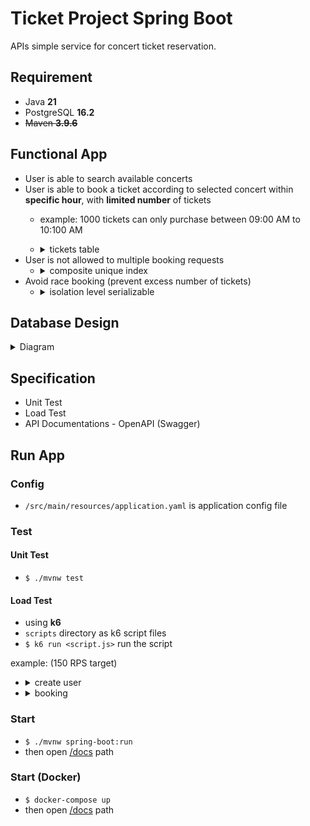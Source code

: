 # Ticket Project Spring Boot

APIs simple service for concert ticket reservation.

## Requirement

- Java **21**
- PostgreSQL **16.2**
- ~~Maven **3.9.6**~~

## Functional App

- User is able to search available concerts
- User is able to book a ticket according to selected concert within **specific hour**, with **limited number** of tickets
  - example: 1000 tickets can only purchase between 09:00 AM to 10:100 AM
  - <details><summary>tickets table</summary>

    ```java
    @Entity
    @Table(name = "tickets")
    public class Ticket {
        @Column(name = "available_from", nullable = false)
        private java.sql.Time availableFrom;

        @Column(name = "available_to", nullable = false)
        private java.sql.Time availableTo;

        @Column(name = "quota", nullable = false)
        private Integer quota;

        @Column(name = "quota_remaining", nullable = false)
        private Integer quotaRemaining;
    }
    ```
    </details>
- User is not allowed to multiple booking requests
  - <details><summary>composite unique index</summary>

    ```java
    @Table(name = "bookings", uniqueConstraints = {
            @UniqueConstraint(columnNames = {"id_user", "id_ticket"})
    });
    ```
    </details>
- Avoid race booking (prevent excess number of tickets)
  - <details><summary>isolation level serializable</summary>

    ```java
    @Override
    @Transactional(isolation = Isolation.SERIALIZABLE)
    public UserBooking create(@NonNull Booking booking) {}
    ```
    </details>

## Database Design

<details>
<summary>Diagram</summary>

![image](diagram-ticket-booking.png "Ticket Booking ERD")
  
- **users** table
  - made as simple as possible only _username_ column
  - for an easier testing purpose, the username will use as an identity (treated such as api-key) for booking
- **ticket_categories** table
  - to categorize types of tickets (Concert, Tours, Theater)
  - only a _name_ column to make it simpler
- **ticket_status** as enum
  - UPCOMING : Tickets are not yet available for purchase but will be in the future
  - CANCELLED : Tickets have been cancelled
  - AVAILABLE : Tickets are available for purchase
  - ENDED : Tickets are no longer available for sale, even though they haven't been completely sold out
  - SOLD_OUT : All tickets have been sold 
- **tickets** table
  - ticket representation and most of the application functions are here
  - _status_ column is used for **search available tickets (concerts)**
  - _quota_ column to determine the number of tickets
  - _quota_remaining_ column indicates the remaining quantity of tickets available for purchase or allocation **(limited number of tickets)**
  - _available_from_ column specifies the start time during which tickets or bookings become available for purchase or reservation
  - _available_to_ column indicating when bookings or purchasing tickets closes
    - with these _[available_from, available_to]_ columns, the ticket purchase time becomes more specific **(specific hour)**
- **bookings** table
  - representation of the user who purchased the ticket
  - one user  through _id_user_ column can have many different tickets
  - one ticket through _id_ticket_ column can be owned by many different users
  - but one user can only have one same ticket **(not allowed to multiple booking requests)**
    - composite unique index from _id_user_ and _id_ticket_ is the solution
</details>

## Specification

- Unit Test
- Load Test
- API Documentations - OpenAPI (Swagger)

## Run App

### Config

- `/src/main/resources/application.yaml` is application config file

### Test

#### Unit Test

- `$ ./mvnw test`

#### Load Test

- using **k6**
- `scripts` directory as k6 script files
- `$ k6 run <script.js>`  run the script

example: (150 RPS target)

- <details>
  <summary>create user</summary>
  
  ![image](scripts/result-create-user.png "create user result load test")

  Total 4500 requests with different VUs (4500) and all requests have status 201 meaning the user was created successfully.  
  **RPS: 145**

  </details>
- <details>
  <summary>booking</summary>
  
  Before run booking script, create a _ticket-category_ first then create a _ticket_ with _**status AVAILABLE**_ and _**quota 3000**_

  ```json
  {
    "id": "aed78802-5c75-4714-8500-a971a0c9a210",
    "ticket_category_id": "7a16e0ba-8e0a-472a-b1a1-e13374cc6f45",
    "name": "Dangdut Mania Concert 2024",
    "status": "AVAILABLE",
    "quota": 3000,
    "quotaRemaining": 3000,
    "available_from": "08:00 PM",
    "available_to": "10:00 PM"
  }
  ```
  
  `$ k6 run booking.js`
  
  ![image](scripts/result-booking.png "booking result load test")

  Total 4500 requests with different VUs (4500)  
  **RPS: 145**  
  only _66% of total requests_, that means only **3000 requests** were successfully booked, no excess tickets sold as expected  
  _33% of total requests_, they ran out of tickets  
  and only _0%_ or _10 users out of  4500 users_ experienced an error

  </details>

### Start

- `$ ./mvnw spring-boot:run`
- then open [/docs](http://localhost:8080/docs) path

### Start (Docker)

- `$ docker-compose up`
- then open [/docs](http://localhost:8080/docs) path
